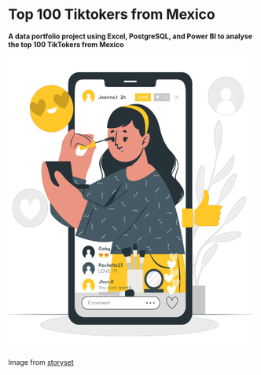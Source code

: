 # Top 100 Tiktokers from Mexico
**A data portfolio project using Excel, PostgreSQL, and Power BI to analyse the top 100 TikTokers from Mexico**

<img src="https://github.com/alejandralopezgalan/alejandralopezgalan.github.io/blob/master/assets/img/project2_portada_influencer.png" width="500" height="600" />

Image from [storyset](https://storyset.com/search?q=influencer)
